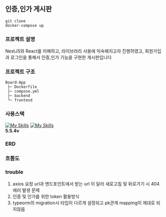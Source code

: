 ## 인증,인가 게시판
```
git clone 
docker-compose up
```
### 프로젝트 설명
NestJS와 React를 이해하고, 라이브러리 사용에 익숙해지고자 진행하였고, 회원가입과 로그인을 통해서 인증,인가 기능을 구현한 게시판입니다
### 프로젝트 구조
```
Board-App
 ├─ Dockerfile
 ├─ compose.yml
 ├─ backend
 └─ frontend
```

### 사용스택
[![My Skills](https://skillicons.dev/icons?i=ts,react,nodejs,nestjs,postgres,docker,git,github,aws&theme=light)](https://skillicons.dev)
[![My Skills](https://skillicons.dev/icons?i=ts)](https://skillicons.dev) <br/>**5.5.4v**

### ERD
### 흐름도
### trouble
1. axios 요청 url과 엔드포인트에서 받는 url 이 달라 새로고침 및 뒤로가기 시 404 에러 발생 문제
2. 인증 및 인가를 위한 token 활용방식
3. typeorm의 migration시 타입이 다르게 설정되고 pk관계 mapping이 제대로 되지않음
   
